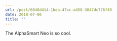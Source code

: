 ```yaml
---
url: /post/6048d414-1bea-47ac-a458-3847dc776f49
date: 2018-07-06
title: ""
---
```


The AlphaSmart Neo is so cool. 
